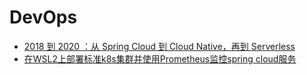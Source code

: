 
# DevOps

- [2018 到 2020 ：从 Spring Cloud 到 Cloud Native，再到 Serverless](./k8s.md)
- [在WSL2上部署标准k8s集群并使用Prometheus监控spring cloud服务](./wsl2-k8s-promethues-grafana.md)